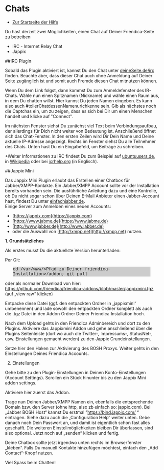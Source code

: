 Chats
=====

* [Zur Startseite der Hilfe](help)

Du hast derzeit zwei Möglichkeiten, einen Chat auf Deiner Friendica-Seite zu betreiben 

* IRC - Internet Relay Chat
* Jappix

##IRC Plugin

Sobald das Plugin aktiviert ist, kannst Du den Chat unter [deineSeite.de/irc](../irc) finden. Beachte aber, dass dieser Chat auch ohne Anmeldung auf Deiner Seite zugänglich ist und somit auch Fremde diesen Chat mitnutzen können. 

Wenn Du dem Link folgst, dann kommst Du zum Anmeldefenster des IR-Chats. Wähle nun einen Spitznamen (Nickname) und wähle einen Raum aus, in dem Du chatten willst. Hier kannst Du jeden Namen eingeben. Es kann also auch #tollerChatdessenNamenurichkenne sein. Gib als nächstes noch die Captchas ein, um zu zeigen, dass es sich bei Dir um einen Menschen handelt und klicke auf "Connect".

Im nächsten Fenster siehst Du zunächst viel Text beim Verbindungsaufbau, der allerdings für Dich nicht weiter von Bedeutung ist. Anschließend öffnet sich das Chat-Fenster. In den ersten Zeilen wird Dir Dein Name und Deine aktuelle IP-Adresse angezeigt. Rechts im Fenster siehst Du alle Teilnehmer des Chats. Unten hast Du ein Eingabefeld, um Beiträge zu schreiben.

+Weiter Informationen zu IRC findest Du zum Beispiel auf <a href="http://wiki.ubuntuusers.de/IRC" target="_blank">ubuntuusers.de</a>, in <a href="https://de.wikipedia.org/wiki/Internet_Relay_Chat" target="_blank">Wikipedia</a> oder bei <a href="http://www.irchelp.org/" target="_blank">icrhelp.org</a> (in Englisch).

##Jappix Mini

Das Jappix Mini Plugin erlaubt das Erstellen einer Chatbox für Jabber/XMPP-Kontakte. Ein Jabber/XMPP Account sollte vor der Installation bereits vorhanden sein.
Die ausführliche Anleitung dazu und eine Kontrolle, ob Du nicht sogar schon über Deinen E-Mail Anbieter einen Jabber-Account hast, findest Du unter <a href="http://einfachjabber.de" target="_blank">einfachjabber.de</a>.<br>
Einige Server zum Anmelden eines neuen Accounts:

* [https://jappix.com](https://jappix.com)
* [https://www.jabme.de](https://www.jabme.de)
* [http://www.jabber.de](http://www.jabber.de)
* oder die Auswahl von [http://xmpp.net](http://xmpp.net) nutzen.

**1. Grundsätzliches**

Als erstes musst Du die aktuellste Version herunterladen:

Per Git:
<p style="font-family: courier; background-color: #CCCCCC; margin-left:25px; width: 450px;">
cd /var/www/&lt;Pfad zu Deiner friendica-Installation&gt;/addon; git pull
</p>

oder als normaler Download von hier: https://github.com/friendica/friendica-addons/blob/master/jappixmini.tgz (auf „view raw“ klicken)

Entpacke diese Datei (ggf. den entpackten Ordner in „jappixmini“ umbenennen) und lade sowohl den entpackten Ordner komplett als auch die .tgz Datei in den Addon Ordner Deiner Friendica Installation hoch.

Nach dem Upload gehts in den Friendica Adminbereich und dort zu den Plugins. Aktiviere das Jappixmini Addon und gehe anschließend über die Plugins Seitenleiste (dort wo auch die Twitter-, Impressums-, StatusNet-, usw. Einstellungen gemacht werden) zu den Jappix Grundeinstellungen.

Setze hier den Haken zur Aktivierung des BOSH Proxys. Weiter gehts in den Einstellungen Deines Friendica Accounts.

2. Einstellungen

Gehe bitte zu den Plugin-Einstellungen in Deinen Konto-Einstellungen (Account Settings). Scrollen ein Stück hinunter bis zu den Jappix Mini addon settings.

Aktiviere hier zuerst das Addon.

Trage nun Deinen Jabber/XMPP Namen ein, ebenfalls die entsprechende Domain bzw. den Server (ohne http, also zb einfach so: jappix.com). Bei „Jabber BOSH Host“ kannst Du erstmal “https://bind.jappix.com/ “ eintragen. Siehe dazu auch die „Configuration Help“ weiter unten. Gebe danach noch Dein Passwort an, und damit ist eigentlich schon fast alles geschafft. Die weiteren Einstellmöglichkeiten bleiben Dir überlassen, sind also optional. Jetzt noch auf „senden“ klicken und fertig.

Deine Chatbox sollte jetzt irgendwo unten rechts im Browserfenster „kleben“. Falls Du manuell Kontakte hinzufügen möchtest, einfach den „Add Contact“-Knopf nutzen. 

Viel Spass beim Chatten! 
